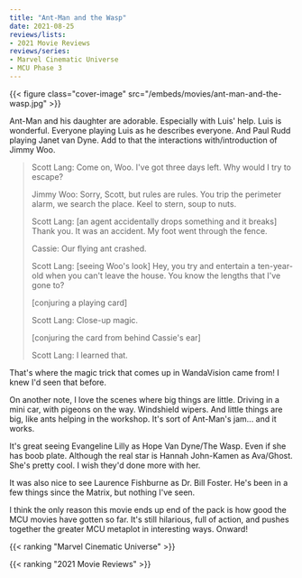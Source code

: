 ```yaml
---
title: "Ant-Man and the Wasp"
date: 2021-08-25
reviews/lists:
- 2021 Movie Reviews
reviews/series:
- Marvel Cinematic Universe
- MCU Phase 3
---
```

{{< figure class="cover-image" src="/embeds/movies/ant-man-and-the-wasp.jpg" >}}

Ant-Man and his daughter are adorable. Especially with Luis' help. Luis is wonderful. Everyone playing Luis as he describes everyone. And Paul Rudd playing Janet van Dyne.  Add to that the interactions with/introduction of Jimmy Woo. 

> Scott Lang: Come on, Woo. I've got three days left. Why would I try to escape?
> 
> Jimmy Woo: Sorry, Scott, but rules are rules. You trip the perimeter alarm, we search the place. Keel to stern, soup to nuts.
> 
> Scott Lang: [an agent accidentally drops something and it breaks] Thank you. It was an accident. My foot went through the fence.
> 
> Cassie: Our flying ant crashed.
> 
> Scott Lang: [seeing Woo's look] Hey, you try and entertain a ten-year-old when you can't leave the house. You know the lengths that I've gone to?
> 
> [conjuring a playing card]
> 
> Scott Lang: Close-up magic.
> 
> [conjuring the card from behind Cassie's ear]
> 
> Scott Lang: I learned that.

That's where the magic trick that comes up in WandaVision came from! I knew I'd seen that before. 

On another note, I love the scenes where big things are little. Driving in a mini car, with pigeons on the way. Windshield wipers. And little things are big, like ants helping in the workshop. It's sort of Ant-Man's jam... and it works. 

It's great seeing Evangeline Lilly as Hope Van Dyne/The Wasp. Even if she has boob plate. Although the real star is Hannah John-Kamen as Ava/Ghost. She's pretty cool. I wish they'd done more with her. 

It was also nice to see Laurence Fishburne as Dr. Bill Foster. He's been in a few things since the Matrix, but nothing I've seen. 

I think the only reason this movie ends up end of the pack is how good the MCU movies have gotten so far. It's still hilarious, full of action, and pushes together the greater MCU metaplot in interesting ways. Onward!

{{< ranking "Marvel Cinematic Universe" >}}

{{< ranking "2021 Movie Reviews" >}}